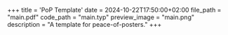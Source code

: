 +++
title = 'PoP Template'
date = 2024-10-22T17:50:00+02:00
file_path = "main.pdf"
code_path = "main.typ"
preview_image = "main.png"
description = "A template for peace-of-posters."
+++

